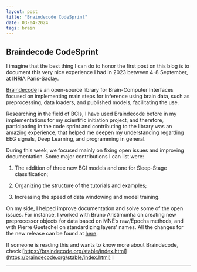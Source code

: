 ```yaml
---
layout: post
title: "Braindecode CodeSprint"
date: 03-04-2024
tags: brain
---
```


## Braindecode CodeSprint

I imagine that the best thing I can do to honor the first post on this blog is to document this very nice experience I had in 2023 between 4-8 September, at INRIA Paris-Saclay.

[Braindecode](https://braindecode.org/stable/index.html) is an open-source library for Brain-Computer Interfaces focused on implementing main steps for inference using brain data, such as preprocessing, data loaders, and published models, facilitating the use.

Researching in the field of BCIs, I have used Braindecode before in my implementations for my scientific initiation project, and therefore, participating in the code sprint and contributing to the library was an amazing experience, that helped me deepen my understanding regarding EEG signals, Deep Learning, and programming in general.

During this week, we focused mainly on fixing open issues and improving documentation. Some major contributions I can list were:

1) The addition of three new BCI models and one for Sleep-Stage classification;

2) Organizing the structure of the tutorials and examples;

3) Increasing the speed of data windowing and model training.

On my side, I helped improve documentation and solve some of the open issues. For instance, I worked with Bruno Aristimunha on creating new preprocessor objects for data based on MNE’s raw/Epochs methods, and with Pierre Guetschel on standardizing layers' names. All the changes for the new release can be found at [here](https://braindecode.org/stable/whats_new.html).

If someone is reading this and wants to know more about Braindecode, check [https://braindecode.org/stable/index.html](https://braindecode.org/stable/index.html) !

---
